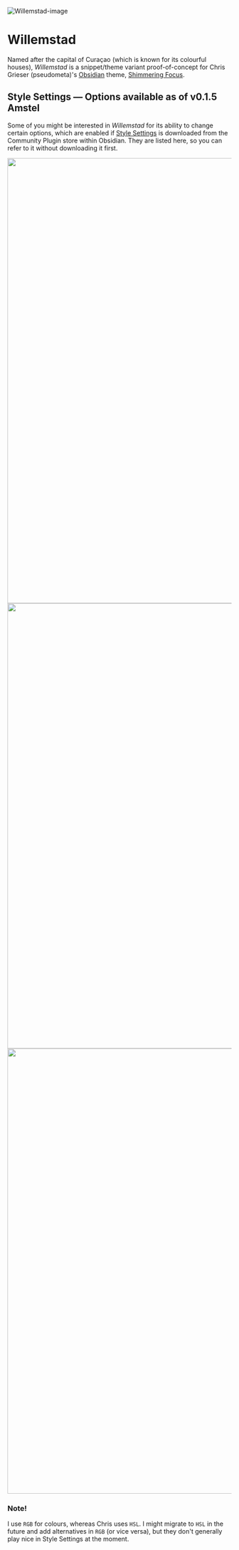 ![Willemstad-image](https://user-images.githubusercontent.com/43155211/152623724-bc28849e-8dac-4f19-8f18-8c35f5c94799.png)
# Willemstad
Named after the capital of Curaçao (which is known for its colourful houses), _Willemstad_ is a snippet/theme variant proof-of-concept for Chris Grieser (pseudometa)'s [Obsidian](https://obsidian.md/) theme, [Shimmering Focus](https://github.com/chrisgrieser/shimmering-focus).

## Style Settings — Options available as of v0.1.5 Amstel
Some of you might be interested in _Willemstad_ for its ability to change certain options, which are enabled if [Style Settings](https://github.com/mgmeyers/obsidian-style-settings) is downloaded from the Community Plugin store within Obsidian. They are listed here, so you can refer to it without downloading it first.

<p align="center">
<img src="https://user-images.githubusercontent.com/43155211/152614965-d6e798b4-42f5-4965-9ebf-272d0d885fcf.png" width="1000">
  
<img src="https://user-images.githubusercontent.com/43155211/152614996-3749320b-c1a4-4782-a66f-96873cf25cf4.png" width="1000">
  
<img src="https://user-images.githubusercontent.com/43155211/152615015-ba62ef07-01e8-4a05-93b9-e61bf1f9ef95.png" width="1000">
</p>

### Note!
I use `RGB` for colours, whereas Chris uses `HSL`. I might migrate to `HSL` in the future and add alternatives in `RGB` (or vice versa), but they don't generally play nice in Style Settings at the moment.
